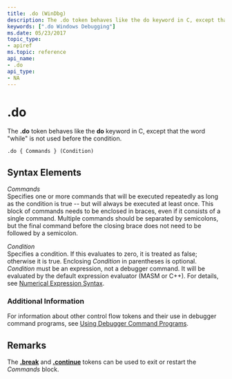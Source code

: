 ```yaml
---
title: .do (WinDbg)
description: The .do token behaves like the do keyword in C, except that the word "while" is not used before the condition.
keywords: [".do Windows Debugging"]
ms.date: 05/23/2017
topic_type:
- apiref
ms.topic: reference
api_name:
- .do
api_type:
- NA
---
```


# .do


The **.do** token behaves like the **do** keyword in C, except that the word "while" is not used before the condition.

```dbgcmd
.do { Commands } (Condition) 
```

## <span id="ddk_token_do_dbg"></span><span id="DDK_TOKEN_DO_DBG"></span>Syntax Elements


<span id="_______Commands______"></span><span id="_______commands______"></span><span id="_______COMMANDS______"></span> *Commands*   
Specifies one or more commands that will be executed repeatedly as long as the condition is true -- but will always be executed at least once. This block of commands needs to be enclosed in braces, even if it consists of a single command. Multiple commands should be separated by semicolons, but the final command before the closing brace does not need to be followed by a semicolon.

<span id="_______Condition______"></span><span id="_______condition______"></span><span id="_______CONDITION______"></span> *Condition*   
Specifies a condition. If this evaluates to zero, it is treated as false; otherwise it is true. Enclosing *Condition* in parentheses is optional. *Condition* must be an expression, not a debugger command. It will be evaluated by the default expression evaluator (MASM or C++). For details, see [Numerical Expression Syntax](numerical-expression-syntax.md).

### <span id="Additional_Information"></span><span id="additional_information"></span><span id="ADDITIONAL_INFORMATION"></span>Additional Information

For information about other control flow tokens and their use in debugger command programs, see [Using Debugger Command Programs](using-debugger-command-programs.md).

## Remarks

The [**.break**](https://support.microsoft.com/help/833721/available-switch-options-for-the-windows-xp-and-the-windows-server-200) and [**.continue**](-continue.md) tokens can be used to exit or restart the *Commands* block.

 

